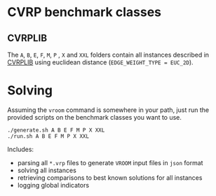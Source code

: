 # CVRP benchmark classes

## CVRPLIB

The `A`, `B`, `E`, `F`, `M`, `P` , `X` and `XXL` folders contain all instances
described in
[CVRPLIB](http://vrp.atd-lab.inf.puc-rio.br/index.php/en/) using
euclidean distance (`EDGE_WEIGHT_TYPE = EUC_2D`).

# Solving

Assuming the `vroom` command is somewhere in your path, just run the
provided scripts on the benchmark classes you want to use.

```
./generate.sh A B E F M P X XXL
./run.sh A B E F M P X XXL
```

Includes:

- parsing all `*.vrp` files to generate `VROOM` input files in `json` format
- solving all instances
- retrieving comparisons to best known solutions for all instances
- logging global indicators
